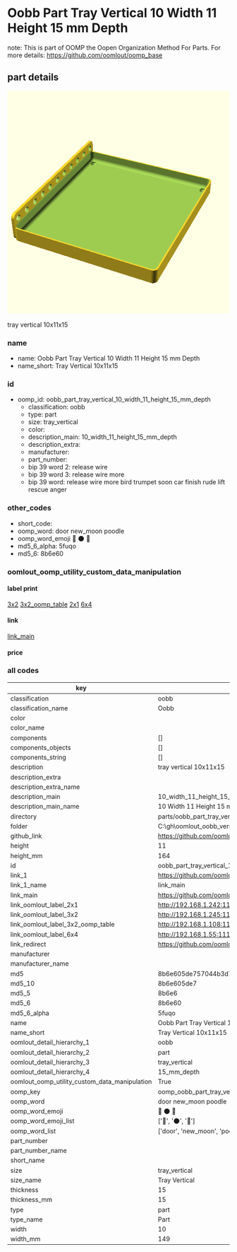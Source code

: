 # Oobb Part Tray Vertical 10 Width 11 Height 15 mm Depth  

note: This is part of OOMP the Oopen Organization Method For Parts. For more details: https://github.com/oomlout/oomp_base

##  part details
  

[![](3dpr.png)](3dpr.png)

tray vertical 10x11x15



### name
* name: Oobb Part Tray Vertical 10 Width 11 Height 15 mm Depth
* name_short: Tray Vertical 10x11x15 
### id
* oomp_id: oobb_part_tray_vertical_10_width_11_height_15_mm_depth
  * classification: oobb
  * type: part
  * size: tray_vertical
  * color: 
  * description_main: 10_width_11_height_15_mm_depth
  * description_extra: 
  * manufacturer: 
  * part_number: 
  * bip 39 word 2: release wire
  * bip 39 word 3: release wire more
  * bip 39 word: release wire more bird trumpet soon car finish rude lift rescue anger

### other_codes
* short_code: 
* oomp_word: door new_moon poodle
* oomp_word_emoji :door: :new_moon: :poodle:
* md5_6_alpha: 5fuqo
* md5_6: 8b6e60






### oomlout_oomp_utility_custom_data_manipulation
#### label print
[3x2](http://192.168.1.245:1112/?label=oomp%205fuqo)
[3x2_oomp_table](http://192.168.1.108:1112/?label=oomp%205fuqo)
[2x1](http://192.168.1.242:1112/?label=oomp%205fuqo)
[6x4](http://192.168.1.55:1112/?label=oomp%205fuqo)    

#### link

[link_main](https://github.com/oomlout/oomlout_oobb_version_4_generated_parts/tree/main/navigation_oomp/oobb/part/tray_vertical/10_width_11_height_15_mm_depth/part)                              

#### price







### all codes 
| key | value |  
| --- | --- |  
| classification | oobb |  
| classification_name | Oobb |  
| color |  |  
| color_name |  |  
| components | [] |  
| components_objects | [] |  
| components_string | [] |  
| description | tray vertical 10x11x15 |  
| description_extra |  |  
| description_extra_name |  |  
| description_main | 10_width_11_height_15_mm_depth |  
| description_main_name | 10 Width 11 Height 15 mm Depth |  
| directory | parts/oobb_part_tray_vertical_10_width_11_height_15_mm_depth |  
| folder | C:\gh\oomlout_oobb_version_4_generated_parts\parts\oobb_part_tray_vertical_10_width_11_height_15_mm_depth |  
| github_link | https://github.com/oomlout/oomlout_oomp_part_src/tree/main/parts/oobb_part_tray_vertical_10_width_11_height_15_mm_depth |  
| height | 11 |  
| height_mm | 164 |  
| id | oobb_part_tray_vertical_10_width_11_height_15_mm_depth |  
| link_1 | https://github.com/oomlout/oomlout_oobb_version_4_generated_parts/tree/main/navigation_oomp/oobb/part/tray_vertical/10_width_11_height_15_mm_depth/part |  
| link_1_name | link_main |  
| link_main | https://github.com/oomlout/oomlout_oobb_version_4_generated_parts/tree/main/navigation_oomp/oobb/part/tray_vertical/10_width_11_height_15_mm_depth/part |  
| link_oomlout_label_2x1 | http://192.168.1.242:1112/?label=oomp%205fuqo |  
| link_oomlout_label_3x2 | http://192.168.1.245:1112/?label=oomp%205fuqo |  
| link_oomlout_label_3x2_oomp_table | http://192.168.1.108:1112/?label=oomp%205fuqo |  
| link_oomlout_label_6x4 | http://192.168.1.55:1112/?label=oomp%205fuqo |  
| link_redirect | https://github.com/oomlout/oomlout_oobb_version_4_generated_parts/tree/main/parts/oobb_tray_vertical_10_11_15 |  
| manufacturer |  |  
| manufacturer_name |  |  
| md5 | 8b6e605de757044b3d74c1691fbf0da9 |  
| md5_10 | 8b6e605de7 |  
| md5_5 | 8b6e6 |  
| md5_6 | 8b6e60 |  
| md5_6_alpha | 5fuqo |  
| name | Oobb Part Tray Vertical 10 Width 11 Height 15 mm Depth |  
| name_short | Tray Vertical 10x11x15  |  
| oomlout_detail_hierarchy_1 | oobb |  
| oomlout_detail_hierarchy_2 | part |  
| oomlout_detail_hierarchy_3 | tray_vertical |  
| oomlout_detail_hierarchy_4 | 15_mm_depth |  
| oomlout_oomp_utility_custom_data_manipulation | True |  
| oomp_key | oomp_oobb_part_tray_vertical_10_width_11_height_15_mm_depth |  
| oomp_word | door new_moon poodle |  
| oomp_word_emoji | :door: :new_moon: :poodle: |  
| oomp_word_emoji_list | [':door:', ':new_moon:', ':poodle:'] |  
| oomp_word_list | ['door', 'new_moon', 'poodle'] |  
| part_number |  |  
| part_number_name |  |  
| short_name |  |  
| size | tray_vertical |  
| size_name | Tray Vertical |  
| thickness | 15 |  
| thickness_mm | 15 |  
| type | part |  
| type_name | Part |  
| width | 10 |  
| width_mm | 149 |  
